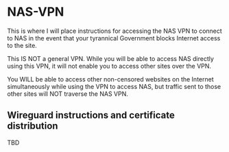 # NAS-VPN

This is where I will place instructions for accessing the NAS VPN to connect to NAS in the event that your tyrannical Government blocks Internet access to the site.

This IS NOT a general VPN. While you will be able to access NAS directly using this VPN, it will not enable you to access other sites over the VPN.

You WILL be able to access other non-censored websites on the Internet simultaneously while using the VPN to access NAS, but traffic sent to those other sites will NOT traverse the NAS VPN.

## Wireguard instructions and certificate distribution

TBD

